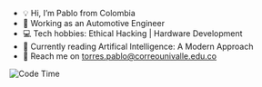 - 💡 Hi, I’m Pablo from Colombia
- 🚗 Working as an Automotive Engineer
- 💻 Tech hobbies: Ethical Hacking | Hardware Development
- 📗 Currently reading Artifical Intelligence: A Modern Approach
- 📧 Reach me on torres.pablo@correounivalle.edu.co

![Code Time](https://img.shields.io/endpoint?style=flat&url=https://codetime-api.datreks.com/badge/2046?logoColor=white%26project=%26recentMS=0%26showProject=false)